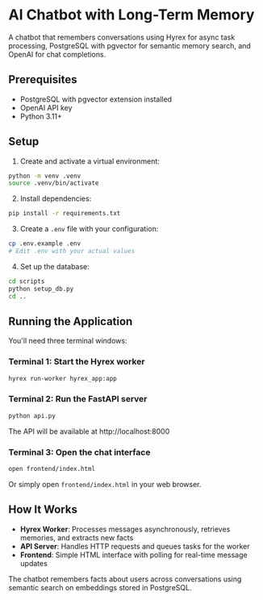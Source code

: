 # AI Chatbot with Long-Term Memory

A chatbot that remembers conversations using Hyrex for async task processing, PostgreSQL with pgvector for semantic memory search, and OpenAI for chat completions.

## Prerequisites

- PostgreSQL with pgvector extension installed
- OpenAI API key
- Python 3.11+

## Setup

1. Create and activate a virtual environment:
```bash
python -m venv .venv
source .venv/bin/activate
```

2. Install dependencies:
```bash
pip install -r requirements.txt
```

3. Create a `.env` file with your configuration:
```bash
cp .env.example .env
# Edit .env with your actual values
```

4. Set up the database:
```bash
cd scripts
python setup_db.py
cd ..
```

## Running the Application

You'll need three terminal windows:

### Terminal 1: Start the Hyrex worker
```bash
hyrex run-worker hyrex_app:app
```

### Terminal 2: Run the FastAPI server
```bash
python api.py
```
The API will be available at http://localhost:8000

### Terminal 3: Open the chat interface
```bash
open frontend/index.html
```
Or simply open `frontend/index.html` in your web browser.

## How It Works

- **Hyrex Worker**: Processes messages asynchronously, retrieves memories, and extracts new facts
- **API Server**: Handles HTTP requests and queues tasks for the worker
- **Frontend**: Simple HTML interface with polling for real-time message updates

The chatbot remembers facts about users across conversations using semantic search on embeddings stored in PostgreSQL.
